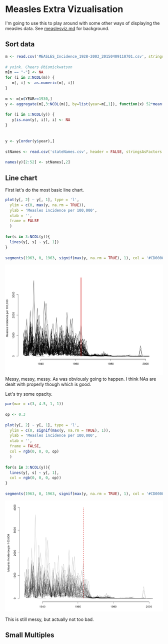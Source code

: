 Measles Extra Vizualisation
============================


I'm going to use this to play around with some other ways of displaying the measles data. See [measlesviz.md](measlesviz.md) for background.


Sort data
----------



```r
m <- read.csv('MEASLES_Incidence_1928-2003_20150409110701.csv', stringsAsFactors = FALSE)

# yoink. Cheers @biomickwatson
m[m == "-"] <- NA
for (i in 2:NCOL(m)) {
   m[, i] <- as.numeric(m[, i])
}

m <- m[m$YEAR>=1930,]
y <- aggregate(m[,3:NCOL(m)], by=list(year=m[,1]), function(x) 52*mean(x, na.rm = TRUE))

for (i in 1:NCOL(y)) {
   y[is.nan(y[, i]), i] <- NA
}


y <- y[order(y$year),]

stNames <- read.csv('stateNames.csv', header = FALSE, stringsAsFactors = FALSE)

names(y)[2:52] <- stNames[,2]
```



Line chart
-----------

First let's do the most basic line chart.


```r
plot(y[, 2] ~ y[, 1], type = 'l', 
  ylim = c(0, max(y, na.rm = TRUE)), 
  ylab = 'Measles incidence per 100,000',
  xlab = '',
  frame = FALSE
  ) 

for(s in 3:NCOL(y)){
  lines(y[, s] ~ y[, 1])
}

segments(1963, 0, 1963, signif(max(y, na.rm = TRUE), 1), col = '#CD0000', lwd = 2.3)
```

![plot of chunk lines](figure/lines-1.png) 
Messy, messy, messy. As was obviously going to happen. I think NAs are dealt with properly though which is good. 

Let's try some opacity.




```r
par(mar = c(3, 4.5, 1, 1))

op <- 0.3

plot(y[, 2] ~ y[, 1], type = 'l', 
  ylim = c(0, signif(max(y, na.rm = TRUE), 1)), 
  ylab = 'Measles incidence per 100,000',
  xlab = '',
  frame = FALSE, 
  col = rgb(0, 0, 0, op)
  ) 

for(s in 3:NCOL(y)){
  lines(y[, s] ~ y[, 1],   
  col = rgb(0, 0, 0, op))
}

segments(1963, 0, 1963, signif(max(y, na.rm = TRUE), 1), col = '#CD0000', lwd = 1.6, lty = 2)
```

![plot of chunk linesOpac](figure/linesOpac-1.png) 

This is still messy, but actually not too bad.




Small Multiples
----------------


